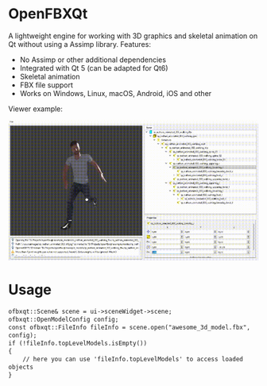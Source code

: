 # OpenFBXQt
A lightweight engine for working with 3D graphics and skeletal animation on Qt without using a Assimp library. Features:
- No Assimp or other additional dependencies
- Integrated with Qt 5 (can be adapted for Qt6)
- Skeletal animation
- FBX file support
- Works on Windows, Linux, macOS, Android, iOS and other

Viewer example:
<p align="center">
  <img src="misc/animation.gif">
</p>

# Usage
```
ofbxqt::Scene& scene = ui->sceneWidget->scene;
ofbxqt::OpenModelConfig config;
const ofbxqt::FileInfo fileInfo = scene.open("awesome_3d_model.fbx", config);
if (!fileInfo.topLevelModels.isEmpty())
{
    // here you can use 'fileInfo.topLevelModels' to access loaded objects
}
```
